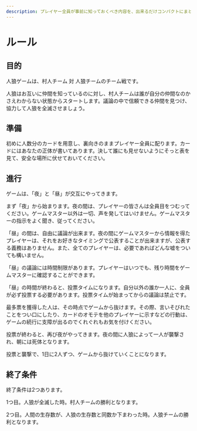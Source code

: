 ```yaml
---
description: プレイヤー全員が事前に知っておくべき内容を、出来るだけコンパクトにまとめました。このまま読み上げて、プレイを始めることも出来ます。
---
```


# ルール

## 目的

人狼ゲームは、村人チーム 対 人狼チームのチーム戦です。

人狼はお互いに仲間を知っているのに対し、村人チームは誰が自分の仲間なのかさえわからない状態からスタートします。議論の中で信頼できる仲間を見つけ、協力して人狼を全滅させましょう。

## 準備

初めに人数分のカードを用意し、裏向きのままプレイヤー全員に配ります。カードにはあなたの正体が書いてあります。決して誰にも見せないようにそっと表を見て、安全な場所に伏せておいてください。

## 進行

ゲームは、「夜」と「昼」が交互にやってきます。

まず「夜」から始まります。夜の間は、プレイヤーの皆さんは全員目をつむってください。ゲームマスター以外は一切、声を発してはいけません。ゲームマスターの指示をよく聞き、従ってください。

「昼」の間は、自由に議論が出来ます。夜の間にゲームマスターから情報を得たプレイヤーは、それをお好きなタイミングで公表することが出来ますが、公表する義務はありません。また、全てのプレイヤーは、必要であればどんな嘘をついても構いません。

「昼」の議論には時間制限があります。プレイヤーはいつでも、残り時間をゲームマスターに確認することができます。

「昼」の時間が終わると、投票タイムになります。自分以外の誰か一人に、全員が必ず投票する必要があります。投票タイムが始まってからの議論は禁止です。

最多票を獲得した人は、その時点でゲームから抜けます。その際、言いそびれたことをつい口にしたり、カードのオモテを他のプレイヤーに示すなどの行動は、ゲームの続行に支障が出るのでくれぐれもお気を付けください。

投票が終わると、再び夜がやってきます。夜の間に人狼によって一人が襲撃され、朝には死体となります。

投票と襲撃で、1日に2人ずつ、ゲームから抜けていくことになります。

## 終了条件

終了条件は2つあります。

1つ目。人狼が全滅した時。村人チームの勝利となります。

2つ目。人間の生存数が、人狼の生存数と同数か下まわった時。人狼チームの勝利となります。


